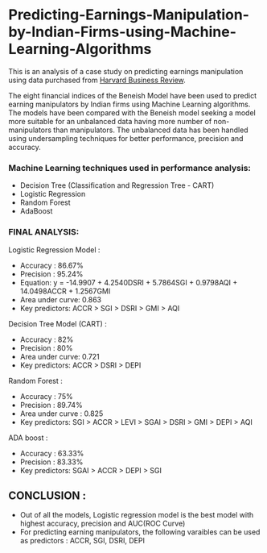 # Predicting-Earnings-Manipulation-by-Indian-Firms-using-Machine-Learning-Algorithms

This is an analysis of a case study on predicting earnings manipulation using data purchased from [Harvard Business Review](https://store.hbr.org/product/predicting-earnings-manipulation-by-indian-firms-using-machine-learning-algorithms/IMB577). 

The eight financial indices of the Beneish Model have been used to predict earning manipulators by Indian firms using Machine Learning algorithms. The models have been compared with the Beneish model seeking a model more suitable for an unbalanced data having more number of non-manipulators than manipulators. The unbalanced data has been handled using undersampling techniques for better performance, precision and accuracy.

### Machine Learning techniques used in performance analysis:
* Decision Tree (Classification and Regression Tree - CART)
* Logistic Regression
* Random Forest
* AdaBoost 

### FINAL ANALYSIS:
                   
Logistic Regression Model :
* Accuracy : 86.67%
* Precision : 95.24%
* Equation: y = -14.9907 + 4.2540DSRI + 5.7864SGI + 0.9798AQI + 14.0498ACCR + 1.2567GMI
* Area under curve:  0.863
* Key predictors: ACCR > SGI > DSRI > GMI > AQI 


Decision Tree Model (CART) : 
* Accuracy : 82%
* Precision : 80%
* Area under curve:  0.721
* Key predictors: ACCR > DSRI > DEPI
                 
Random Forest :
* Accuracy : 75%
* Precision : 89.74%
* Area under curve : 0.825
* Key predictors: SGI > ACCR > LEVI > SGAI > DSRI > GMI > DEPI > AQI


ADA boost :
* Accuracy : 63.33%
* Precision : 83.33%
* Key predictors: SGAI > ACCR > DEPI > SGI
          
## CONCLUSION :  
* Out of all the models, Logistic regression model is the best model with highest accuracy, precision and AUC(ROC Curve)
* For predicting earning manipulators, the following varaibles can be used as predictors : ACCR, SGI, DSRI, DEPI
